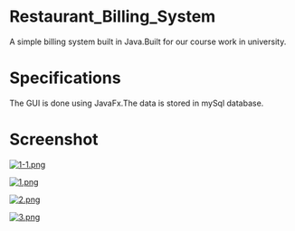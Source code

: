 # Restaurant_Billing_System
A simple billing system built in Java.Built for our course work in university.

# Specifications
The GUI is done using JavaFx.The data is stored in mySql database.

# Screenshot

[![1-1.png](https://i.postimg.cc/7Z6yjft2/1-1.png)](https://postimg.cc/9rvS7Fhm)

[![1.png](https://i.postimg.cc/9QvN1M6V/1.png)](https://postimg.cc/VJWRkYsH)

[![2.png](https://i.postimg.cc/MK9C0zZK/2.png)](https://postimg.cc/HV7vdD7f)

[![3.png](https://i.postimg.cc/rpr7LW1K/3.png)](https://postimg.cc/QBjfQFn3)
